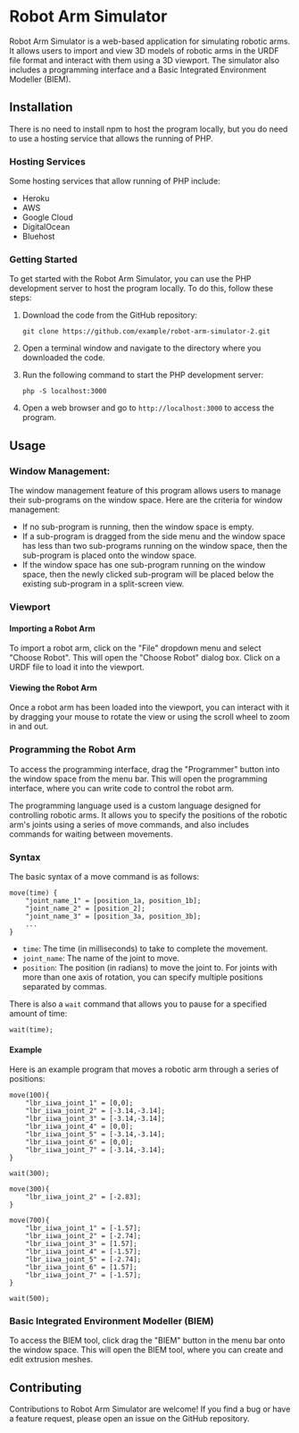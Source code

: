 # Robot Arm Simulator

Robot Arm Simulator is a web-based application for simulating robotic arms. It allows users to import and view 3D models of robotic arms in the URDF file format and interact with them using a 3D viewport. The simulator also includes a programming interface and a Basic Integrated Environment Modeller (BIEM).

## Installation

There is no need to install npm to host the program locally, but you do need to use a hosting service that allows the running of PHP. 

### Hosting Services

Some hosting services that allow running of PHP include:

- Heroku
- AWS
- Google Cloud
- DigitalOcean
- Bluehost

### Getting Started

To get started with the Robot Arm Simulator, you can use the PHP development server to host the program locally. To do this, follow these steps:

1. Download the code from the GitHub repository:

   ```
   git clone https://github.com/example/robot-arm-simulator-2.git
   ```

2. Open a terminal window and navigate to the directory where you downloaded the code.
3. Run the following command to start the PHP development server:

   ```
   php -S localhost:3000
   ```

4. Open a web browser and go to `http://localhost:3000` to access the program.

## Usage

### Window Management:

The window management feature of this program allows users to manage their sub-programs on the window space. Here are the criteria for window management:

- If no sub-program is running, then the window space is empty.
- If a sub-program is dragged from the side menu and the window space has less than two sub-programs running on the window space, then the sub-program is placed onto the window space.
- If the window space has one sub-program running on the window space, then the newly clicked sub-program will be placed below the existing sub-program in a split-screen view.

### Viewport

#### Importing a Robot Arm

To import a robot arm, click on the "File" dropdown menu and select "Choose Robot". This will open the "Choose Robot" dialog box. Click on a URDF file to load it into the viewport.

#### Viewing the Robot Arm

Once a robot arm has been loaded into the viewport, you can interact with it by dragging your mouse to rotate the view or using the scroll wheel to zoom in and out.

### Programming the Robot Arm

To access the programming interface, drag the "Programmer" button into the window space from the menu bar. This will open the programming interface, where you can write code to control the robot arm.

The programming language used is a custom language designed for controlling robotic arms. It allows you to specify the positions of the robotic arm's joints using a series of move commands, and also includes commands for waiting between movements.

### Syntax

The basic syntax of a move command is as follows:

```
move(time) {
    "joint_name_1" = [position_1a, position_1b];
    "joint_name_2" = [position_2];
    "joint_name_3" = [position_3a, position_3b];
    ...
}
```

- `time`: The time (in milliseconds) to take to complete the movement.
- `joint_name`: The name of the joint to move.
- `position`: The position (in radians) to move the joint to. For joints with more than one axis of rotation, you can specify multiple positions separated by commas.

There is also a `wait` command that allows you to pause for a specified amount of time:

```
wait(time);
```

#### Example

Here is an example program that moves a robotic arm through a series of positions:

```
move(100){
    "lbr_iiwa_joint_1" = [0,0];
    "lbr_iiwa_joint_2" = [-3.14,-3.14];
    "lbr_iiwa_joint_3" = [-3.14,-3.14];
    "lbr_iiwa_joint_4" = [0,0];
    "lbr_iiwa_joint_5" = [-3.14,-3.14];
    "lbr_iiwa_joint_6" = [0,0];
    "lbr_iiwa_joint_7" = [-3.14,-3.14];
}

wait(300);

move(300){
    "lbr_iiwa_joint_2" = [-2.83];
}

move(700){
    "lbr_iiwa_joint_1" = [-1.57];
    "lbr_iiwa_joint_2" = [-2.74];
    "lbr_iiwa_joint_3" = [1.57];
    "lbr_iiwa_joint_4" = [-1.57];
    "lbr_iiwa_joint_5" = [-2.74];
    "lbr_iiwa_joint_6" = [1.57];
    "lbr_iiwa_joint_7" = [-1.57];
}

wait(500);

```

### Basic Integrated Environment Modeller (BIEM)

To access the BIEM tool, click drag the "BIEM" button in the menu bar onto the window space. This will open the BIEM tool, where you can create and edit extrusion meshes.

## Contributing

Contributions to Robot Arm Simulator are welcome! If you find a bug or have a feature request, please open an issue on the GitHub repository.
